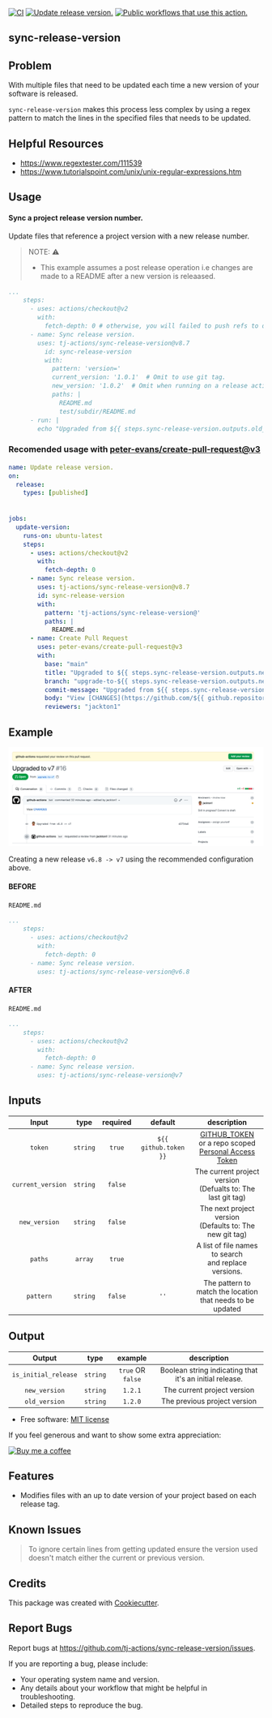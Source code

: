 [![CI](https://github.com/tj-actions/sync-release-version/workflows/CI/badge.svg)](https://github.com/tj-actions/sync-release-version/actions?query=workflow%3ACI)
[![Update release version.](https://github.com/tj-actions/sync-release-version/workflows/Update%20release%20version./badge.svg)](https://github.com/tj-actions/sync-release-version/actions?query=workflow%3A%22Update+release+version.%22) 
<a href="https://github.com/search?q=tj-actions+sync-release-version+path%3A.github%2Fworkflows+language%3AYAML&type=code" target="_blank" title="Public workflows that use this action."><img src="https://img.shields.io/endpoint?url=https%3A%2F%2Fapi-tj-actions.vercel.app%2Fapi%2Fgithub-actions%2Fused-by%3Faction%3Dtj-actions%2Fsync-release-version%26badge%3Dtrue" alt="Public workflows that use this action."></a>

sync-release-version
--------------------
Problem
-------
With multiple files that need to be updated each time a new version of your software is released.


`sync-release-version` makes this process less complex by using a regex pattern to match the lines in the specified files that needs to be updated.

Helpful Resources
------------------
- https://www.regextester.com/111539
- https://www.tutorialspoint.com/unix/unix-regular-expressions.htm

Usage
-----

#### Sync a project release version number.

Update files that reference a project version with a new release number.

> NOTE: ⚠️
> * This example assumes a post release operation i.e changes are made to a README after a new version is releaased.

```yaml
...
    steps:
      - uses: actions/checkout@v2
        with:
          fetch-depth: 0 # otherwise, you will failed to push refs to dest repo
      - name: Sync release version.
        uses: tj-actions/sync-release-version@v8.7
          id: sync-release-version
          with:
            pattern: 'version='
            current_version: '1.0.1'  # Omit to use git tag.
            new_version: '1.0.2'  # Omit when running on a release action.
            paths: |
              README.md
              test/subdir/README.md
      - run: |
        echo "Upgraded from ${{ steps.sync-release-version.outputs.old_version }} -> ${{ steps.sync-release-version.outputs.new_version }}" 
```


### Recomended usage with [peter-evans/create-pull-request@v3](https://github.com/peter-evans/create-pull-request)

```yaml
name: Update release version.
on:
  release:
    types: [published]


jobs:
  update-version:
    runs-on: ubuntu-latest
    steps:
      - uses: actions/checkout@v2
        with:
          fetch-depth: 0
      - name: Sync release version.
        uses: tj-actions/sync-release-version@v8.7
        id: sync-release-version
        with:
          pattern: 'tj-actions/sync-release-version@'
          paths: |
            README.md
      - name: Create Pull Request
        uses: peter-evans/create-pull-request@v3
        with:
          base: "main"
          title: "Upgraded to ${{ steps.sync-release-version.outputs.new_version }}"
          branch: "upgrade-to-${{ steps.sync-release-version.outputs.new_version }}"
          commit-message: "Upgraded from ${{ steps.sync-release-version.outputs.old_version }} -> ${{ steps.sync-release-version.outputs.new_version }}"
          body: "View [CHANGES](https://github.com/${{ github.repository }}/compare/${{ steps.sync-release-version.outputs.old_version }}...${{ steps.sync-release-version.outputs.new_version }})"
          reviewers: "jackton1"
```

Example
-------

![Sample](./Sample.png)

Creating a new release `v6.8 -> v7` using the recommended configuration above.

#### BEFORE

`README.md`
```yaml
...
    steps:
      - uses: actions/checkout@v2
        with:
          fetch-depth: 0
      - name: Sync release version.
        uses: tj-actions/sync-release-version@v6.8
```

#### AFTER
`README.md`
```yaml
...
    steps:
      - uses: actions/checkout@v2
        with:
          fetch-depth: 0
      - name: Sync release version.
        uses: tj-actions/sync-release-version@v7
```


Inputs
------

|   Input           |    type       |  required     |  default                | description                                                     |
|:-----------------:|:-------------:|:-------------:|:-----------------------:|:---------------------------------------------------------------:|
| `token`           |  `string`     |    `true`     | `${{ github.token }}`   | [GITHUB_TOKEN](https://docs.github.com/en/free-pro-team@latest/actions/reference/authentication-in-a-workflow#using-the-github_token-in-a-workflow) <br /> or a repo scoped <br /> [Personal Access Token](https://docs.github.com/en/free-pro-team@latest/github/authenticating-to-github/creating-a-personal-access-token)                            |
| `current_version` |  `string`     |    `false`    |                         | The current project version <br /> (Defualts to: The last git tag)     |
| `new_version`     |  `string`     |    `false`    |                         | The next project version <br /> (Defaults to: The new git tag)         |
| `paths`           |  `array`      |    `true`     |                         | A list of file names to search <br /> and replace versions.            |
| `pattern`         |  `string`     |    `false`    |    `''`                 | The pattern to match the location <br /> that needs to be updated      |



Output
------

|   Output         |    type     |  example              | description                   |
|:----------------:|:-----------:|:---------------------:|:-----------------------------:|
| `is_initial_release`    |  `string`   |    `true` OR `false`   |  Boolean string indicating that it's an initial release. |
| `new_version`    |  `string`   |    `1.2.1`            |  The current project version |
| `old_version`    |  `string`   |    `1.2.0`            |  The previous project version |



* Free software: [MIT license](LICENSE)

If you feel generous and want to show some extra appreciation:

[![Buy me a coffee][buymeacoffee-shield]][buymeacoffee]

[buymeacoffee]: https://www.buymeacoffee.com/jackton1
[buymeacoffee-shield]: https://www.buymeacoffee.com/assets/img/custom_images/orange_img.png


Features
--------

* Modifies files with an up to date version of your project based on each release tag.


Known Issues
------------
> To ignore certain lines from getting updated ensure the version used doesn't match either the current or previous version.


Credits
-------

This package was created with [Cookiecutter](https://github.com/cookiecutter/cookiecutter).



Report Bugs
-----------

Report bugs at https://github.com/tj-actions/sync-release-version/issues.

If you are reporting a bug, please include:

* Your operating system name and version.
* Any details about your workflow that might be helpful in troubleshooting.
* Detailed steps to reproduce the bug.
